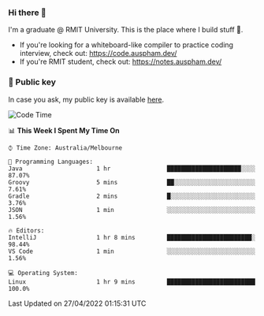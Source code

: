 ### Hi there 👋

I'm a graduate @ RMIT University. This is the place where I build stuff 👀. 

- If you're looking for a whiteboard-like compiler to practice coding interview, check out: https://code.auspham.dev/
- If you're RMIT student, check out: https://notes.auspham.dev/

### 🔑 Public key

In case you ask, my public key is available [here](https://public.auspham.dev/).

<!--START_SECTION:waka-->
![Code Time](http://img.shields.io/badge/Code%20Time-830%20hrs%2039%20mins-blue)

📊 **This Week I Spent My Time On** 

```text
⌚︎ Time Zone: Australia/Melbourne

💬 Programming Languages: 
Java                     1 hr                █████████████████████░░░░   87.07% 
Groovy                   5 mins              ██░░░░░░░░░░░░░░░░░░░░░░░   7.61% 
Gradle                   2 mins              █░░░░░░░░░░░░░░░░░░░░░░░░   3.76% 
JSON                     1 min               ░░░░░░░░░░░░░░░░░░░░░░░░░   1.56%

🔥 Editors: 
IntelliJ                 1 hr 8 mins         ████████████████████████░   98.44% 
VS Code                  1 min               ░░░░░░░░░░░░░░░░░░░░░░░░░   1.56%

💻 Operating System: 
Linux                    1 hr 9 mins         █████████████████████████   100.0%

```


 Last Updated on 27/04/2022 01:15:31 UTC
<!--END_SECTION:waka-->

<!--
**rockmanvnx6/rockmanvnx6** is a ✨ _special_ ✨ repository because its `README.md` (this file) appears on your GitHub profile.

Here are some ideas to get you started:

- 🔭 I’m currently working on ...
- 🌱 I’m currently learning ...
- 👯 I’m looking to collaborate on ...
- 🤔 I’m looking for help with ...
- 💬 Ask me about ...
- 📫 How to reach me: ...
- 😄 Pronouns: ...
- ⚡ Fun fact: ...
-->

